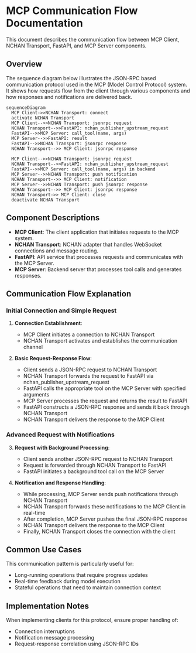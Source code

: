 # MCP Communication Flow Documentation

This document describes the communication flow between MCP Client, NCHAN Transport, FastAPI, and MCP Server components.

## Overview

The sequence diagram below illustrates the JSON-RPC based communication protocol used in the MCP (Model Control Protocol) system. It shows how requests flow from the client through various components and how responses and notifications are delivered back.

```mermaid
sequenceDiagram
  MCP Client->>NCHAN Transport: connect
  activate NCHAN Transport
  MCP Client-->>NCHAN Transport: jsonrpc request
  NCHAN Transport-->>FastAPI: nchan_publisher_upstream_request
  FastAPI-->>MCP Server: call_tool(name, args)
  MCP Server-->>FastAPI: result
  FastAPI-->>NCHAN Transport: jsonrpc response
  NCHAN Transport-->> MCP Client: jsonrpc response
  
  MCP Client-->>NCHAN Transport: jsonrpc request
  NCHAN Transport-->>FastAPI: nchan_publisher_upstream_request
  FastAPI-->>MCP Server: call_tool(name, args) in backend
  MCP Server-->>NCHAN Transport: push notification
  NCHAN Transport-->> MCP Client: notification
  MCP Server-->>NCHAN Transport: push jsonrpc response
  NCHAN Transport-->> MCP Client: jsonrpc response
  NCHAN Transport->> MCP Client: close
  deactivate NCHAN Transport
```

## Component Descriptions

- **MCP Client**: The client application that initiates requests to the MCP system.
- **NCHAN Transport**: NCHAN adapter that handles WebSocket connections and message routing.
- **FastAPI**: API service that processes requests and communicates with the MCP Server.
- **MCP Server**: Backend server that processes tool calls and generates responses.

## Communication Flow Explanation

### Initial Connection and Simple Request

1. **Connection Establishment**:
   - MCP Client initiates a connection to NCHAN Transport
   - NCHAN Transport activates and establishes the communication channel

2. **Basic Request-Response Flow**:
   - Client sends a JSON-RPC request to NCHAN Transport
   - NCHAN Transport forwards the request to FastAPI via nchan_publisher_upstream_request
   - FastAPI calls the appropriate tool on the MCP Server with specified arguments
   - MCP Server processes the request and returns the result to FastAPI
   - FastAPI constructs a JSON-RPC response and sends it back through NCHAN Transport
   - NCHAN Transport delivers the response to the MCP Client

### Advanced Request with Notifications

3. **Request with Background Processing**:
   - Client sends another JSON-RPC request to NCHAN Transport
   - Request is forwarded through NCHAN Transport to FastAPI
   - FastAPI initiates a background tool call on the MCP Server

4. **Notification and Response Handling**:
   - While processing, MCP Server sends push notifications through NCHAN Transport
   - NCHAN Transport forwards these notifications to the MCP Client in real-time
   - After completion, MCP Server pushes the final JSON-RPC response
   - NCHAN Transport delivers the response to the MCP Client
   - Finally, NCHAN Transport closes the connection with the client

## Common Use Cases

This communication pattern is particularly useful for:
- Long-running operations that require progress updates
- Real-time feedback during model execution
- Stateful operations that need to maintain connection context

## Implementation Notes

When implementing clients for this protocol, ensure proper handling of:
- Connection interruptions
- Notification message processing
- Request-response correlation using JSON-RPC IDs
